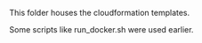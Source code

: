 This folder houses the cloudformation templates.

Some scripts like run_docker.sh were used earlier.